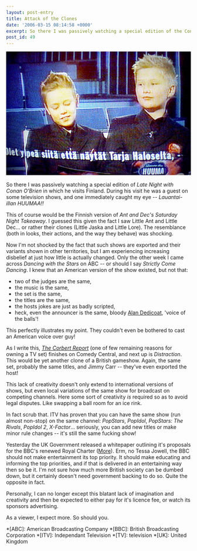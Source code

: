 ```yaml
---
layout: post-entry
title: Attack of the Clones
date: '2006-03-15 08:14:58 +0000'
excerpt: So there I was passively watching a special edition of the Conan O'Brian show in which he visits Finland.
post_id: 49
---
```

![Screen grab from Late Night with Conan O'Brien](/assets/2006/03/attack_of_the_clones.jpg)

So there I was passively watching a special edition of <cite>Late Night with Conan O'Brien</cite> in which he visits Finland. During his visit he was a guest on some television shows, and one immediately caught my eye -- <cite>Lauantai-illan HUUMAA!!</cite>

This of course would be the Finnish version of <cite>Ant and Dec's Saturday Night Takeaway</cite>. I guessed this given the fact I saw Little Ant and Little Dec... or rather their clones (Little Jaska and Little Lore). The resemblance (both in looks, their actions, and the way they behave) was shocking.

Now I'm not shocked by the fact that such shows are exported and their variants shown in other territories, but I am experiencing increasing disbelief at just how little is actually changed. Only the other week I came across <cite>Dancing with the Stars</cite> on ABC -- or should I say <cite>Strictly Come Dancing</cite>. I knew that an American version of the show existed, but not that:

* two of the judges are the same,
* the music is the same,
* the set is the same,
* the titles are the same,
* the hosts jokes are just as badly scripted,
* heck, even the announcer is the same, bloody [Alan Dedicoat][1], 'voice of the balls'!

This perfectly illustrates my point. They couldn't even be bothered to cast an American voice over guy!

As I write this, <cite>[The Corbert Report][2]</cite> (one of few remaining reasons for owning a TV set) finishes on Comedy Central, and next up is <cite>Distraction</cite>. This would be yet another clone of a British gameshow. Again, the same set, probably the same titles, and Jimmy Carr -- they've even exported the host!

This lack of creativity doesn't only extend to international versions of shows, but even local variations of the same show for broadcast on competing channels. Here some sort of creativity *is* required so as to avoid legal disputes. Like swapping a ball room for an ice rink.

In fact scrub that. ITV has proven that you can have the same show (run almost non-stop) on the same channel: <cite>PopStars</cite>, <cite>PopIdol</cite>, <cite>PopStars: The Rivals</cite>, <cite>PopIdol 2</cite>, <cite>X-Factor</cite>... seriously, you can add new titles or make minor rule changes -- it's still the same fucking show!

Yesterday the UK Government released a whitepaper outlining it's proposals for the BBC's renewed Royal Charter ([More][3]). Erm, no Tessa Jowell, the BBC should not make entertainment its top priority. It should make educating and informing the top priorities, and if that is delivered in an entertaining way then so be it. I'm not sure how much more British society can be dumbed down, but it certainly doesn't need government backing to do so. Quite the opposite in fact.

Personally, I can no longer except this blatant lack of imagination and creativity and then be expected to either pay for it's licence fee, or watch its sponsors advertising.

As a viewer, I expect more. So should you.

[1]: http://www.imdb.com/name/nm1021361/
[2]: http://www.comedycentral.com/shows/the_colbert_report/
[3]: http://news.bbc.co.uk/1/hi/entertainment/4804044.stm

*[ABC]: American Broadcasting Company
*[BBC]: British Broadcasting Corporation
*[ITV]: Independant Television
*[TV]: television
*[UK]: United Kingdom